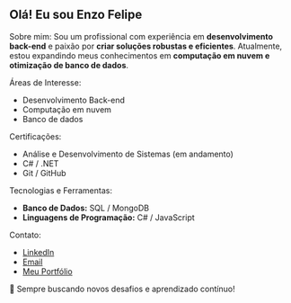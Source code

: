 ## Olá! Eu sou **Enzo Felipe**

Sobre mim: Sou um profissional com experiência em **desenvolvimento back-end** e paixão por **criar soluções robustas e eficientes**. Atualmente, estou expandindo meus conhecimentos em **computação em nuvem e otimização de banco de dados**.

Áreas de Interesse:

* Desenvolvimento Back-end
* Computação em nuvem
* Banco de dados

Certificações:

* Análise e Desenvolvimento de Sistemas (em andamento)
* C# / .NET
* Git / GitHub

Tecnologias e Ferramentas:

* **Banco de Dados:** SQL / MongoDB
* **Linguagens de Programação:** C# / JavaScript

Contato:

* [LinkedIn](https://www.linkedin.com/in/enzo-felipe-6271a0335/)
* [Email](eftech07@gmail.com)
* [Meu Portfólio](https://github.com/EnzoFelipe0107)

🚀 Sempre buscando novos desafios e aprendizado contínuo!
